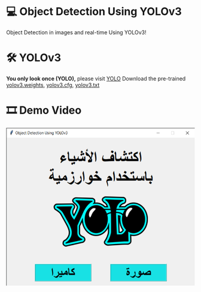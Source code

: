 # 💻 Object Detection Using YOLOv3
Object Detection in images and real-time Using YOLOv3!
# 🛠 YOLOv3
**You only look once (YOLO),** please visit [YOLO](https://pjreddie.com/darknet/yolo/)
Download the pre-trained [yolov3.weights](https://pjreddie.com/media/files/yolov3.weights), [yolov3.cfg](https://github.com/AmalAljabri/Object-Detection-Using-YOLOv3/blob/master/yolov3.cfg), [yolov3.txt](https://github.com/AmalAljabri/Object-Detection-Using-YOLOv3/blob/master/yolov3.txt)
# 🎞 Demo Video
[![Watch the video](https://github.com/AmalAljabri/Object-Detection-Using-YOLOv3/blob/master/Object%20Detection%20Using%20YOLOv3%20.png)](https://www.youtube.com/watch?v=4PjHNWDnf74)

